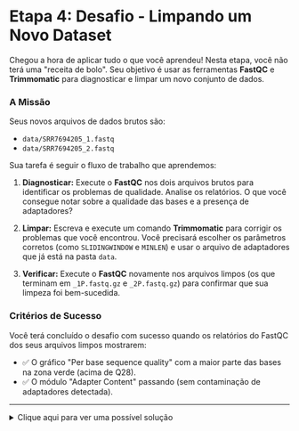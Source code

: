 # Etapa 4: Desafio - Limpando um Novo Dataset

Chegou a hora de aplicar tudo o que você aprendeu! Nesta etapa, você não terá uma "receita de bolo". Seu objetivo é usar as ferramentas **FastQC** e **Trimmomatic** para diagnosticar e limpar um novo conjunto de dados.

### A Missão

Seus novos arquivos de dados brutos são:
* `data/SRR7694205_1.fastq`
* `data/SRR7694205_2.fastq`

Sua tarefa é seguir o fluxo de trabalho que aprendemos:

1.  **Diagnosticar:** Execute o **FastQC** nos dois arquivos brutos para identificar os problemas de qualidade. Analise os relatórios. O que você consegue notar sobre a qualidade das bases e a presença de adaptadores?

2.  **Limpar:** Escreva e execute um comando **Trimmomatic** para corrigir os problemas que você encontrou. Você precisará escolher os parâmetros corretos (como `SLIDINGWINDOW` e `MINLEN`) e usar o arquivo de adaptadores que já está na pasta `data`.

3.  **Verificar:** Execute o **FastQC** novamente nos arquivos limpos (os que terminam em `_1P.fastq.gz` e `_2P.fastq.gz`) para confirmar que sua limpeza foi bem-sucedida.

### Critérios de Sucesso

Você terá concluído o desafio com sucesso quando os relatórios do FastQC dos seus arquivos limpos mostrarem:
* ✅ O gráfico "Per base sequence quality" com a maior parte das bases na zona verde (acima de Q28).
* ✅ O módulo "Adapter Content" passando (sem contaminação de adaptadores detectada).

---
<details>
  <summary>Clique aqui para ver uma possível solução</summary>

  ### Possível Solução

  Seu comando do Trimmomatic pode variar, mas um que funcionaria muito bem para este dataset é o seguinte:

  ```bash
  # Criando os diretórios de saída
  mkdir -p data/trimmed_desafio
  mkdir -p results/fastqc_raw_desafio
  mkdir -p results/fastqc_trimmed_desafio

  # 1. Rodando o QC inicial
  fastqc data/SRR7694205_1.fastq data/SRR7694205_2.fastq -o results/fastqc_raw_desafio

  # 2. Comando do Trimmomatic
  trimmomatic PE -threads 4 \
    data/SRR7694205_1.fastq data/SRR7694205_2.fastq \
    data/trimmed_desafio/SRR7694205_1P.fastq.gz data/trimmed_desafio/SRR7694205_1U.fastq.gz \
    data/trimmed_desafio/SRR7694205_2P.fastq.gz data/trimmed_desafio/SRR7694205_2U.fastq.gz \
    ILLUMINACLIP:data/TruSeq3-PE-2.fa:2:30:10 \
    LEADING:3 \
    TRAILING:3 \
    SLIDINGWINDOW:4:20 \
    MINLEN:36

  # 3. Verificando o resultado
  fastqc data/trimmed_desafio/SRR7694205_1P.fastq.gz data/trimmed_desafio/SRR7694205_2P.fastq.gz -o results/fastqc_trimmed_desafio
```
